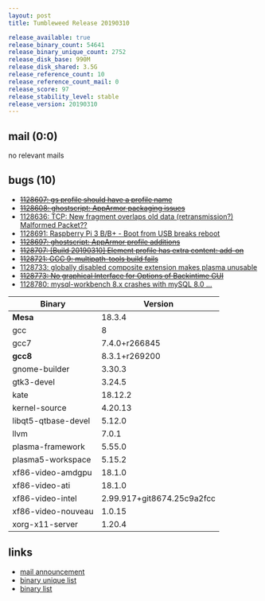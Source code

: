 ```yaml
---
layout: post
title: Tumbleweed Release 20190310

release_available: true
release_binary_count: 54641
release_binary_unique_count: 2752
release_disk_base: 990M
release_disk_shared: 3.5G
release_reference_count: 10
release_reference_count_mail: 0
release_score: 97
release_stability_level: stable
release_version: 20190310
---
```


## mail (0:0)

no relevant mails

## bugs (10)

<!--more-->

- ~~[1128607: gs profile should have a profile name](https://bugzilla.opensuse.org/show_bug.cgi?id=1128607)~~
- ~~[1128608: ghostscript: AppArmor packaging issues](https://bugzilla.opensuse.org/show_bug.cgi?id=1128608)~~
- [1128636: TCP: New fragment overlaps old data (retransmission?) Malformed Packet??](https://bugzilla.opensuse.org/show_bug.cgi?id=1128636)
- [1128691: Raspberry Pi 3 B/B+ - Boot from USB breaks reboot](https://bugzilla.opensuse.org/show_bug.cgi?id=1128691)
- ~~[1128697: ghostscript: AppArmor profile additions](https://bugzilla.opensuse.org/show_bug.cgi?id=1128697)~~
- ~~[1128707: \[Build 20190310\] Element profile has extra content: add-on](https://bugzilla.opensuse.org/show_bug.cgi?id=1128707)~~
- ~~[1128721: GCC 9: multipath-tools build fails](https://bugzilla.opensuse.org/show_bug.cgi?id=1128721)~~
- [1128733: globally disabled composite extension makes plasma unusable](https://bugzilla.opensuse.org/show_bug.cgi?id=1128733)
- ~~[1128773: No graphical Interface for Options of Backintime GUI](https://bugzilla.opensuse.org/show_bug.cgi?id=1128773)~~
- [1128780: mysql-workbench 8.x  crashes with mySQL 8.0 ...](https://bugzilla.opensuse.org/show_bug.cgi?id=1128780)

Binary | Version
--- | ---
**Mesa** | 18.3.4
gcc | 8
gcc7 | 7.4.0+r266845
**gcc8** | 8.3.1+r269200
gnome-builder | 3.30.3
gtk3-devel | 3.24.5
kate | 18.12.2
kernel-source | 4.20.13
libqt5-qtbase-devel | 5.12.0
llvm | 7.0.1
plasma-framework | 5.55.0
plasma5-workspace | 5.15.2
xf86-video-amdgpu | 18.1.0
xf86-video-ati | 18.1.0
xf86-video-intel | 2.99.917+git8674.25c9a2fcc
xf86-video-nouveau | 1.0.15
xorg-x11-server | 1.20.4

## links

- [mail announcement](https://lists.opensuse.org/opensuse-factory/2019-03/msg00066.html)
- [binary unique list](http://download.tumbleweed.boombatower.com/20190310/rpm.unique.list)
- [binary list](http://download.tumbleweed.boombatower.com/20190310/rpm.list)

